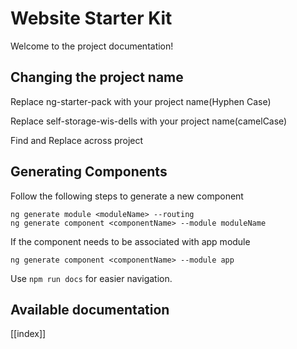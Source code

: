 # Website Starter Kit

Welcome to the project documentation!

## Changing the project name
Replace ng-starter-pack with your project name(Hyphen Case)

Replace self-storage-wis-dells with your project name(camelCase)

Find and Replace across project

## Generating Components
Follow the following steps to generate a new component
```
ng generate module <moduleName> --routing
ng generate component <componentName> --module moduleName
```
If the component needs to be associated with app module
```
ng generate component <componentName> --module app
```

Use `npm run docs` for easier navigation.

## Available documentation

[[index]]
